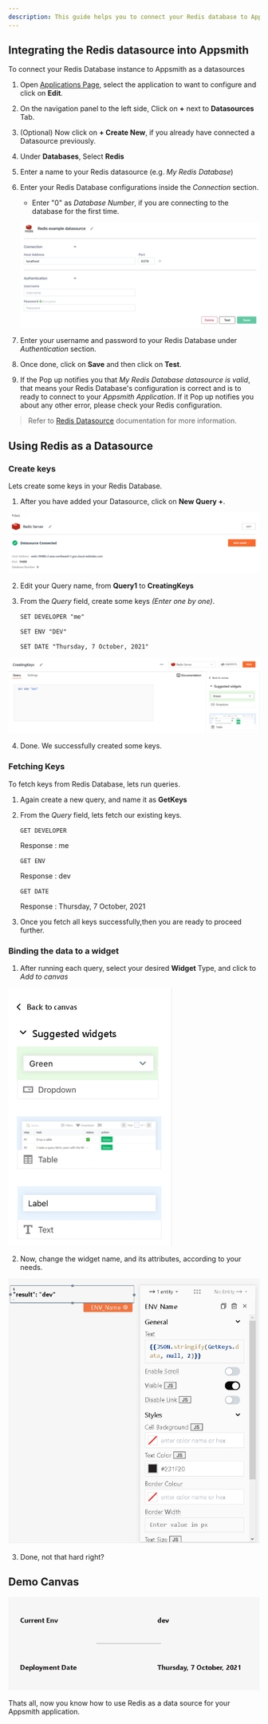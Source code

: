 ```yaml
---
description: This guide helps you to connect your Redis database to Appsmith
---
```


## Integrating the Redis datasource into Appsmith

To connect your Redis Database instance to Appsmith as a datasources

1. Open [Applications Page](https://app.appsmith.com/applications/), select the application to want to configure and click on **Edit**.
2. On the navigation panel to the left side, Click on **+** next to **Datasources** Tab.
3. (Optional) Now click on **+ Create New**, if you already have connected a Datasource previously.
4. Under **Databases**, Select **Redis** 
5. Enter a name to your Redis datasource (e.g. *My Redis Database*)
6. Enter your Redis Database configurations inside the *Connection* section.
   * Enter "0" as *Database Number*, if you are connecting to the database for the first time.

    ![Click to expand](../.gitbook/assets/redis-datasource-form.png)

7. Enter your username and password to your Redis Database under *Authentication* section.
8. Once done, click on **Save** and then click on **Test**.
9. If the Pop up notifies you that *My Redis Database datasource is valid*, that means your Redis Database's configuration is correct and is to ready to connect to your *Appsmith Application*. If it Pop up notifies you about any other error, please check your Redis configuration.

> Refer to [Redis Datasource](../datasource-reference/querying-redis.md) documentation for more information.

## Using Redis as a Datasource

### Create keys

Lets create some keys in your Redis Database.

1. After you have added your Datasource, click on **New Query +**.

![Existing Datasorce - New Query](../.gitbook/assets/redis-new-query.png)

2. Edit your Query name, from **Query1** to **CreatingKeys**
3. From the *Query* field, create some keys *(Enter one by one)*.

    ```text
    SET DEVELOPER "me"
    ```
    ```test
    SET ENV "DEV"
    ```
    ```text
    SET DATE "Thursday, 7 October, 2021"
    ```

![Createing Queries](../.gitbook/assets/redis-create-query.png)

4. Done. We successfully created some keys.

### Fetching Keys

To fetch keys from Redis Database, lets run queries.

1. Again create a new query, and name it as **GetKeys**
2. From the *Query* field, lets fetch our existing keys.
   
    ```text
    GET DEVELOPER
    ```
    Response : me

    ```test
    GET ENV
    ```
    Response : dev

    ```text
    GET DATE
    ```
    Response : Thursday, 7 October, 2021

3. Once you fetch all keys successfully,then you are ready to proceed further.

### Binding the data to a widget

1. After running each query, select your desired **Widget** Type, and click to *Add to canvas*

![Create Widget](../.gitbook/assets/redis-create-widget.png)

2. Now, change the widget name, and its attributes, according to your needs. 

![Edit Widget](../.gitbook/assets/redis-edit-widget.png)

3. Done, not that hard right?

## Demo Canvas

![Demo](../.gitbook/assets/redis-comp-demo-canvas.png)

Thats all, now you know how to use Redis as a data source for your Appsmith application.

